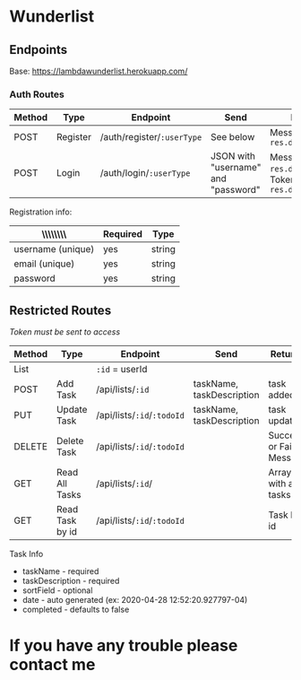 # Wunderlist

## Endpoints

Base: https://lambdawunderlist.herokuapp.com/

### Auth Routes

| Method | Type     | Endpoint                   | Send                                | Returns                                              |
| ------ | -------- | -------------------------- | ----------------------------------- | ---------------------------------------------------- |
| POST   | Register | /auth/register/`:userType` | See below                           | Message: `res.data`                                  |
| POST   | Login    | /auth/login/`:userType`    | JSON with "username" and "password" | Message: `res.data.message`, Token: `res.data.token` |

Registration info:

| \\\\\\\\\\\\\\\   | Required | Type   |
| ----------------- | -------- | ------ |
| username (unique) | yes      | string |
| email (unique)    | yes      | string |
| password          | yes      | string |

## Restricted Routes

_Token must be sent to access_

| Method | Type            | Endpoint                   | Send                      | Returns                 |
| ------ | --------------- | -------------------------- | ------------------------- | ----------------------- |
| List   |                 | `:id` = userId             |                           |                         |
| POST   | Add Task        | /api/lists/`:id`           | taskName, taskDescription | task added              |
| PUT    | Update Task     | /api/lists/`:id`/`:todoId` | taskName, taskDescription | task updated            |
| DELETE | Delete Task     | /api/lists/`:id`/`:todoId` |                           | Success or Fail Message |
| GET    | Read All Tasks  | /api/lists/`:id`/          |                           | Array with all tasks    |
| GET    | Read Task by id | /api/lists/`:id`/`:todoId` |                           | Task by id              |

Task Info

- taskName - required
- taskDescription - required
- sortField - optional
- date - auto generated (ex: 2020-04-28 12:52:20.927797-04)
- completed - defaults to false

# If you have any trouble please contact me
